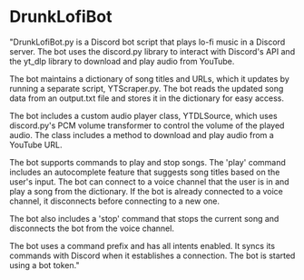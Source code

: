 # DrunkLofiBot

"DrunkLofiBot.py is a Discord bot script that plays lo-fi music in a Discord server. The bot uses the discord.py library to interact with Discord's API and the yt_dlp library to download and play audio from YouTube.

The bot maintains a dictionary of song titles and URLs, which it updates by running a separate script, YTScraper.py. The bot reads the updated song data from an output.txt file and stores it in the dictionary for easy access.

The bot includes a custom audio player class, YTDLSource, which uses discord.py's PCM volume transformer to control the volume of the played audio. The class includes a method to download and play audio from a YouTube URL.

The bot supports commands to play and stop songs. The 'play' command includes an autocomplete feature that suggests song titles based on the user's input. The bot can connect to a voice channel that the user is in and play a song from the dictionary. If the bot is already connected to a voice channel, it disconnects before connecting to a new one.

The bot also includes a 'stop' command that stops the current song and disconnects the bot from the voice channel.

The bot uses a command prefix and has all intents enabled. It syncs its commands with Discord when it establishes a connection. The bot is started using a bot token."
